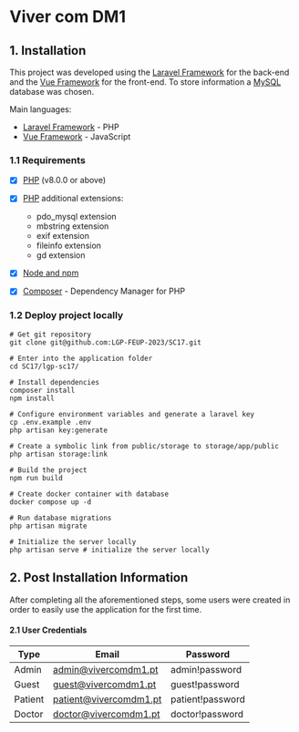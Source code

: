 # Viver com DM1

## 1. Installation

This project was developed using the [Laravel Framework](lgp-sc17/README-Laravel.md) for the
back-end and the [Vue Framework](https://vuejs.org/) for the front-end. To store information
a [MySQL](https://www.mysql.com/) database was chosen.

Main languages:
- [Laravel Framework](lgp-sc17/README-Laravel.md) - PHP
- [Vue Framework](https://vuejs.org/) - JavaScript


### 1.1 Requirements

- [x] [PHP](https://www.php.net/) (v8.0.0 or above) 
- [x] [PHP](https://www.php.net/) additional extensions:
  - pdo_mysql extension
  - mbstring extension
  - exif extension
  - fileinfo extension
  - gd extension

- [x] [Node and npm](https://nodejs.org/en)
- [x] [Composer](https://getcomposer.org/) - Dependency Manager for PHP

### 1.2 Deploy project locally

```shell
# Get git repository
git clone git@github.com:LGP-FEUP-2023/SC17.git
```

```shell
# Enter into the application folder
cd SC17/lgp-sc17/
```

```shell
# Install dependencies
composer install
npm install
```

```shell
# Configure environment variables and generate a laravel key
cp .env.example .env
php artisan key:generate
```

```shell
# Create a symbolic link from public/storage to storage/app/public
php artisan storage:link
```

```shell
# Build the project
npm run build
```

```shell
# Create docker container with database
docker compose up -d
```

```shell
# Run database migrations 
php artisan migrate
```

```shell
# Initialize the server locally
php artisan serve # initialize the server locally
```

## 2. Post Installation Information

After completing all the aforementioned steps, some users were created in order
to easily use the application for the first time.

#### 2.1 User Credentials

| Type    | Email                  | Password         |
|---------|------------------------|------------------|
| Admin   | admin@vivercomdm1.pt   | admin!password   |
| Guest   | guest@vivercomdm1.pt   | guest!password   |
| Patient | patient@vivercomdm1.pt | patient!password |
| Doctor  | doctor@vivercomdm1.pt  | doctor!password  |
